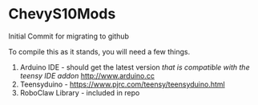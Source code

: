 # ChevyS10Mods
Initial Commit for migrating to github

To compile this as it stands, you will need a few things.
1) Arduino IDE - should get the latest version *that is compatible with the teensy IDE addon* http://www.arduino.cc
2) Teensyduino - https://www.pjrc.com/teensy/teensyduino.html
3) RoboClaw Library - included in repo
